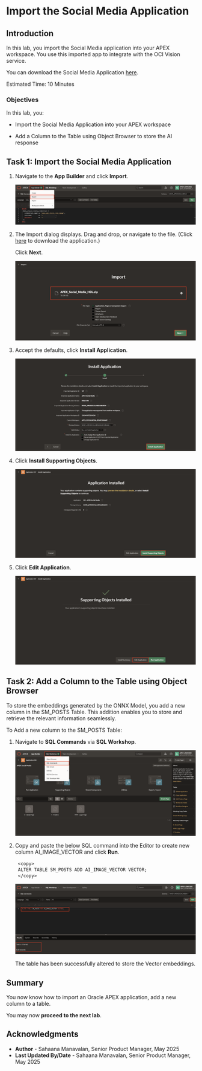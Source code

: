# Import the Social Media Application

## Introduction

In this lab, you import the Social Media application into your APEX workspace. You use this imported app to integrate with the OCI Vision service.

You can download the Social Media Application [here](https://c4u04.objectstorage.us-ashburn-1.oci.customer-oci.com/p/EcTjWk2IuZPZeNnD_fYMcgUhdNDIDA6rt9gaFj_WZMiL7VvxPBNMY60837hu5hga/n/c4u04/b/livelabsfiles/o/labfiles/APEX_Social_Media_HOL.zip).

Estimated Time: 10 Minutes

### Objectives

In this lab, you:

- Import the Social Media Application into your APEX workspace

- Add a Column to the Table using Object Browser to store the AI response

## Task 1: Import the Social Media Application

1. Navigate to the **App Builder** and click **Import**.

    ![Click Import](images/import0.png " ")

2. The Import dialog displays. Drag and drop, or navigate to the file. (Click [here](https://c4u04.objectstorage.us-ashburn-1.oci.customer-oci.com/p/EcTjWk2IuZPZeNnD_fYMcgUhdNDIDA6rt9gaFj_WZMiL7VvxPBNMY60837hu5hga/n/c4u04/b/livelabsfiles/o/labfiles/APEX_Social_Media_HOL.zip) to download the application.)

    Click **Next**.

    ![Click Import](images/import1.png " ")

3. Accept the defaults, click **Install Application**.

    ![Click Import](images/install_page.png " ")

4. Click **Install Supporting Objects**.

    ![Click Import](images/install_page2.png " ")

5. Click **Edit Application**.

   ![Click Import](images/install_page3.png " ")

## Task 2: Add a Column to the Table using Object Browser

To store the embeddings generated by the ONNX Model, you add a new column in the SM\_POSTS Table. This addition enables you to store and retrieve the relevant information seamlessly.

To Add a new column to the SM\_POSTS Table:

1. Navigate to **SQL Commands** via **SQL Workshop**.

    ![Click Import](images/sql-commands.png " ")

2. Copy and paste the below SQL command into the Editor to create new column AI\_IMAGE\_VECTOR and click **Run**.
    ```
     <copy>
     ALTER TABLE SM_POSTS ADD AI_IMAGE_VECTOR VECTOR;
     </copy>
    ```

    ![Click Import](images/add-column.png " ")

    The table has been successfully altered to store the Vector embeddings.

## Summary

You now know how to import an Oracle APEX application, add a new column to a table.

You may now **proceed to the next lab**.

## Acknowledgments

- **Author** - Sahaana Manavalan, Senior Product Manager, May 2025
- **Last Updated By/Date** - Sahaana Manavalan, Senior Product Manager, May 2025
